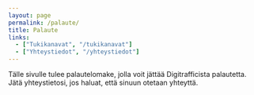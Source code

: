 ```yaml
---
layout: page
permalink: /palaute/
title: Palaute
links:
  - ["Tukikanavat", "/tukikanavat"]
  - ["Yhteystiedot", "/yhteystiedot"]
---
```


Tälle sivulle tulee palautelomake, jolla voit jättää Digitrafficista palautetta. Jätä yhteystietosi, jos haluat, että sinuun otetaan yhteyttä.